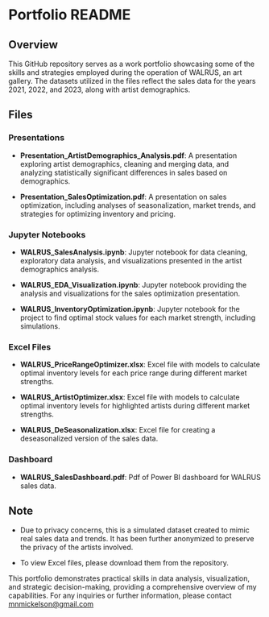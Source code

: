 # Portfolio README

## Overview

This GitHub repository serves as a work portfolio showcasing some of the skills and strategies employed during the operation of WALRUS, an art gallery. The datasets utilized in the files reflect the sales data for the years 2021, 2022, and 2023, along with artist demographics.

## Files

### Presentations
- **Presentation_ArtistDemographics_Analysis.pdf**: A presentation exploring artist demographics, cleaning and merging data, and analyzing statistically significant differences in sales based on demographics.

- **Presentation_SalesOptimization.pdf**: A presentation on sales optimization, including analyses of seasonalization, market trends, and strategies for optimizing inventory and pricing.

### Jupyter Notebooks
- **WALRUS_SalesAnalysis.ipynb**: Jupyter notebook for data cleaning, exploratory data analysis, and visualizations presented in the artist demographics analysis.
  
- **WALRUS_EDA_Visualization.ipynb**: Jupyter notebook providing the analysis and visualizations for the sales optimization presentation.

- **WALRUS_InventoryOptimization.ipynb**: Jupyter notebook for the project to find optimal stock values for each market strength, including simulations.

### Excel Files

- **WALRUS_PriceRangeOptimizer.xlsx**: Excel file with models to calculate optimal inventory levels for each price range during different market strengths.
  
- **WALRUS_ArtistOptimizer.xlsx**: Excel file with models to calculate optimal inventory levels for highlighted artists during different market strengths.
  
- **WALRUS_DeSeasonalization.xlsx**: Excel file for creating a deseasonalized version of the sales data.

### Dashboard

- **WALRUS_SalesDashboard.pdf**: Pdf of Power BI dashboard for WALRUS sales data.
  
## Note

- Due to privacy concerns, this is a simulated dataset created to mimic real sales data and trends. It has been further anonymized to preserve the privacy of the artists involved.

- To view Excel files, please download them from the repository.

This portfolio demonstrates practical skills in data analysis, visualization, and strategic decision-making, providing a comprehensive overview of my capabilities. For any inquiries or further information, please contact mnmickelson@gmail.com
